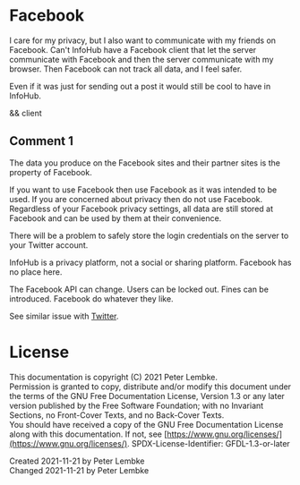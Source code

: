 # Facebook
I care for my privacy, but I also want to communicate with my friends on Facebook.
Can't InfoHub have a Facebook client that let the server communicate with Facebook and then the server communicate with my browser.
Then Facebook can not track all data, and I feel safer.

Even if it was just for sending out a post it would still be cool to have in InfoHub.

&& client

## Comment 1
The data you produce on the Facebook sites and their partner sites is the property of Facebook.

If you want to use Facebook then use Facebook as it was intended to be used.
If you are concerned about privacy then do not use Facebook.
Regardless of your Facebook privacy settings, all data are still stored at Facebook and can be used by them at their convenience.

There will be a problem to safely store the login credentials on the server to your Twitter account.

InfoHub is a privacy platform, not a social or sharing platform. Facebook has no place here.

The Facebook API can change. Users can be locked out. Fines can be introduced. Facebook do whatever they like.

See similar issue with [Twitter](main,idea_bad_twitter).

# License
This documentation is copyright (C) 2021 Peter Lembke.  
Permission is granted to copy, distribute and/or modify this document under the terms of the GNU Free Documentation License, Version 1.3 or any later version published by the Free Software Foundation; with no Invariant Sections, no Front-Cover Texts, and no Back-Cover Texts.  
You should have received a copy of the GNU Free Documentation License along with this documentation. If not, see [https://www.gnu.org/licenses/](https://www.gnu.org/licenses/).  SPDX-License-Identifier: GFDL-1.3-or-later

Created 2021-11-21 by Peter Lembke  
Changed 2021-11-21 by Peter Lembke  

